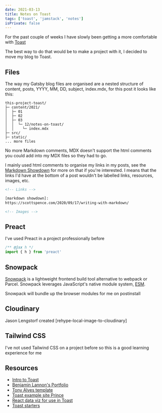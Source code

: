 ```yaml
---
date: 2021-03-13
title: Notes on Toast
tags: ['toast', 'jamstack', 'notes']
isPrivate: false
---
```


For the past couple of weeks I have slowly been getting a more
comfortable with [Toast]

The best way to do that would be to make a project with it, I decided
to move my blog to Toast.

## Files

The way my Gatsby blog files are organised are a nested structure of
content, posts, YYYY, MM, DD, subject, index.mdx, for this post it
looks like this:

```text
this-project-toast/
├─ content/2021/
│  ├─ 01
│  ├─ 02
│  ├─ 03
│  │  └─ 12/notes-on-toast/
│  │    └─ index.mdx
├─ src/
├─ static/
... more files
```

No more Markdown comments, MDX doesn't support the html comments you
could add into my MDX files so they had to go.

I mainly used html comments to organise my links in my posts, see the
[Markdown Showdown] for more on that if you're interested. I means
that the links I'd have at the bottom of a post wouldn't be labelled
links, resources, images, etc.

```html
<!-- Links -->

[markdown showdown]:
https://scottspence.com/2020/09/17/writing-with-markdown/

<!-- Images -->
```

## Preact

I've used Preact in a project professionally before

```jsx
/** @jsx h */
import { h } from 'preact'
```

## Snowpack

[Snowpack] is a lightweight frontend build tool alternative to webpack
or Parcel. Snowpack leverages JavaScript's native module system,
[ESM].

Snowpack will bundle up the browser modules for me on postinstall

## Cloudinary

Jason Lengstorf created [rehype-local-image-to-cloudinary]

## Tailwind CSS

I've not used Tailwind CSS on a project before so this is a good
learning experience for me

## Resources

- [Intro to Toast]
- [Benjamin Lannon's Portfolio]
- [Tony Alves template]
- [Toast example site Prince]
- [React data viz for use in Toast]
- [Toast starters]

<!-- Links -->

[toast]: https://github.com/toastdotdev
[markdown showdown]:
  https://scottspence.com/posts/writing-with-markdown/
[intro to toast]: https://www.mikeallanson.com/intro-to-toast
[benjamin lannon's portfolio]: https://github.com/lannonbr
[tony alves template]: https://github.com/talves/toast-template
[toast example site prince]: https://github.com/maxcell/prince-toast
[react data viz for use in toast]: https://uber.github.io/react-vis/
[toast starters]: https://github.com/toastdotdev/starters
[snowpack]: https://www.snowpack.dev/
[esm]:
  https://developer.mozilla.org/en-US/docs/Web/JavaScript/Reference/Statements/import

